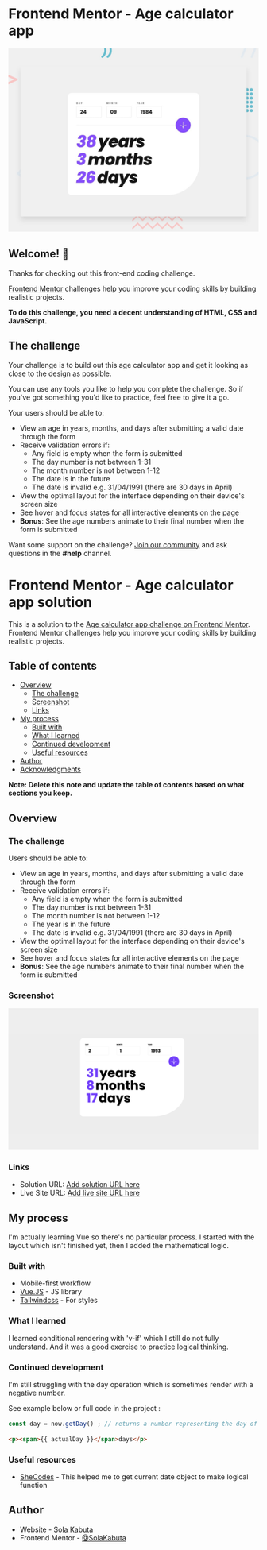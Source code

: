 # Frontend Mentor - Age calculator app

![Design preview for the Age calculator app coding challenge](src/assets/design/desktop-preview.jpg)

## Welcome! 👋

Thanks for checking out this front-end coding challenge.

[Frontend Mentor](https://www.frontendmentor.io) challenges help you improve your coding skills by building realistic projects.

**To do this challenge, you need a decent understanding of HTML, CSS and JavaScript.**

## The challenge

Your challenge is to build out this age calculator app and get it looking as close to the design as possible.

You can use any tools you like to help you complete the challenge. So if you've got something you'd like to practice, feel free to give it a go.

Your users should be able to: 

- View an age in years, months, and days after submitting a valid date through the form
- Receive validation errors if:
  - Any field is empty when the form is submitted
  - The day number is not between 1-31
  - The month number is not between 1-12
  - The date is in the future
  - The date is invalid e.g. 31/04/1991 (there are 30 days in April)
- View the optimal layout for the interface depending on their device's screen size
- See hover and focus states for all interactive elements on the page
- **Bonus**: See the age numbers animate to their final number when the form is submitted

Want some support on the challenge? [Join our community](https://www.frontendmentor.io/community) and ask questions in the **#help** channel.

# Frontend Mentor - Age calculator app solution

This is a solution to the [Age calculator app challenge on Frontend Mentor](https://www.frontendmentor.io/challenges/age-calculator-app-dF9DFFpj-Q). Frontend Mentor challenges help you improve your coding skills by building realistic projects.

## Table of contents

- [Overview](#overview)
  - [The challenge](#the-challenge)
  - [Screenshot](#screenshot)
  - [Links](#links)
- [My process](#my-process)
  - [Built with](#built-with)
  - [What I learned](#what-i-learned)
  - [Continued development](#continued-development)
  - [Useful resources](#useful-resources)
- [Author](#author)
- [Acknowledgments](#acknowledgments)

**Note: Delete this note and update the table of contents based on what sections you keep.**

## Overview

### The challenge

Users should be able to:

- View an age in years, months, and days after submitting a valid date through the form
- Receive validation errors if:
  - Any field is empty when the form is submitted
  - The day number is not between 1-31
  - The month number is not between 1-12
  - The year is in the future
  - The date is invalid e.g. 31/04/1991 (there are 30 days in April)
- View the optimal layout for the interface depending on their device's screen size
- See hover and focus states for all interactive elements on the page
- **Bonus**: See the age numbers animate to their final number when the form is submitted

### Screenshot

![](./src/assets/images/screen.png)


### Links

- Solution URL: [Add solution URL here](https://your-solution-url.com)
- Live Site URL: [Add live site URL here](https://your-live-site-url.com)

## My process

I'm actually learning Vue so there's no particular process.
I started with the layout which isn't finished yet, then I added the mathematical logic.

### Built with

- Mobile-first workflow
- [Vue.JS](https://vuejs.org) - JS library
- [Tailwindcss](https://tailwindcss.com/) - For styles


### What I learned

I learned conditional rendering with 'v-if' which I still do not fully understand.
And it was a good exercise to practice logical thinking.


### Continued development

I'm still struggling with the day operation which is sometimes render with a negative number.

See example below or full code in the project :
```js
const day = now.getDay() ; // returns a number representing the day of the week, starting with 0 for Sunday
```
```html
<p><span>{{ actualDay }}</span>days</p>
```

### Useful resources

- [SheCodes](https://www.shecodes.io/athena/13276-how-to-get-current-day-and-time-in-javascript#:~:text=To%20get%20the%20current%20day%20and%20time%20in%20JavaScript%2C%20you,the%20built%2Din%20Date%20object.&text=const%20now%20%3D%20new%20Date()%3B,getHours()%3B%20const%20minutes%20%3D%20now.) - This helped me to get current date object to make logical function 

## Author

- Website - [Sola Kabuta](https://solakabuta.com/)
- Frontend Mentor - [@SolaKabuta](https://www.frontendmentor.io/profile/SolaKabuta)




